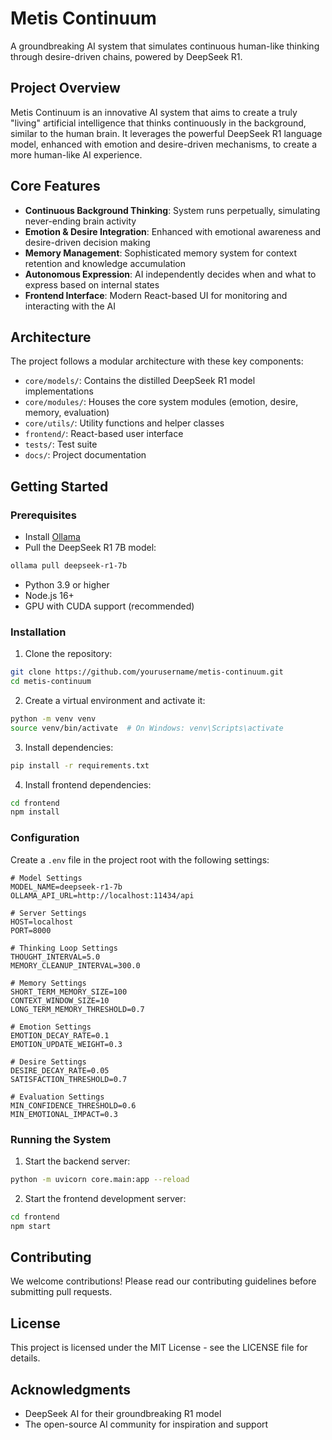 # Metis Continuum

A groundbreaking AI system that simulates continuous human-like thinking through desire-driven chains, powered by DeepSeek R1.

## Project Overview

Metis Continuum is an innovative AI system that aims to create a truly "living" artificial intelligence that thinks continuously in the background, similar to the human brain. It leverages the powerful DeepSeek R1 language model, enhanced with emotion and desire-driven mechanisms, to create a more human-like AI experience.

## Core Features

- **Continuous Background Thinking**: System runs perpetually, simulating never-ending brain activity
- **Emotion & Desire Integration**: Enhanced with emotional awareness and desire-driven decision making
- **Memory Management**: Sophisticated memory system for context retention and knowledge accumulation
- **Autonomous Expression**: AI independently decides when and what to express based on internal states
- **Frontend Interface**: Modern React-based UI for monitoring and interacting with the AI

## Architecture

The project follows a modular architecture with these key components:

- `core/models/`: Contains the distilled DeepSeek R1 model implementations
- `core/modules/`: Houses the core system modules (emotion, desire, memory, evaluation)
- `core/utils/`: Utility functions and helper classes
- `frontend/`: React-based user interface
- `tests/`: Test suite
- `docs/`: Project documentation

## Getting Started

### Prerequisites

- Install [Ollama](https://ollama.ai/)
- Pull the DeepSeek R1 7B model:
```bash
ollama pull deepseek-r1-7b
```
- Python 3.9 or higher
- Node.js 16+
- GPU with CUDA support (recommended)

### Installation

1. Clone the repository:
```bash
git clone https://github.com/yourusername/metis-continuum.git
cd metis-continuum
```

2. Create a virtual environment and activate it:
```bash
python -m venv venv
source venv/bin/activate  # On Windows: venv\Scripts\activate
```

3. Install dependencies:
```bash
pip install -r requirements.txt
```

4. Install frontend dependencies:
```bash
cd frontend
npm install
```

### Configuration

Create a `.env` file in the project root with the following settings:

```env
# Model Settings
MODEL_NAME=deepseek-r1-7b
OLLAMA_API_URL=http://localhost:11434/api

# Server Settings
HOST=localhost
PORT=8000

# Thinking Loop Settings
THOUGHT_INTERVAL=5.0
MEMORY_CLEANUP_INTERVAL=300.0

# Memory Settings
SHORT_TERM_MEMORY_SIZE=100
CONTEXT_WINDOW_SIZE=10
LONG_TERM_MEMORY_THRESHOLD=0.7

# Emotion Settings
EMOTION_DECAY_RATE=0.1
EMOTION_UPDATE_WEIGHT=0.3

# Desire Settings
DESIRE_DECAY_RATE=0.05
SATISFACTION_THRESHOLD=0.7

# Evaluation Settings
MIN_CONFIDENCE_THRESHOLD=0.6
MIN_EMOTIONAL_IMPACT=0.3
```

### Running the System

1. Start the backend server:
```bash
python -m uvicorn core.main:app --reload
```

2. Start the frontend development server:
```bash
cd frontend
npm start
```

## Contributing

We welcome contributions! Please read our contributing guidelines before submitting pull requests.

## License

This project is licensed under the MIT License - see the LICENSE file for details.

## Acknowledgments

- DeepSeek AI for their groundbreaking R1 model
- The open-source AI community for inspiration and support
